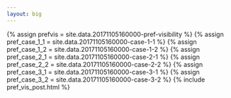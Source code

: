 ```yaml
---
layout: big
---
```

{% assign prefvis = site.data.20171105160000-pref-visibility %}
{% assign pref_case_1_1 = site.data.20171105160000-case-1-1 %}
{% assign pref_case_1_2 = site.data.20171105160000-case-1-2 %}
{% assign pref_case_2_1 = site.data.20171105160000-case-2-1 %}
{% assign pref_case_2_2 = site.data.20171105160000-case-2-2 %}
{% assign pref_case_3_1 = site.data.20171105160000-case-3-1 %}
{% assign pref_case_3_2 = site.data.20171105160000-case-3-2 %}
{% include pref_vis_post.html %}
